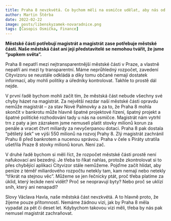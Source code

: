 ```yaml
---
title: Praha 8 nevzkvétá. Co bychom měli na osmičce udělat, aby nás od rizika bankrotu nemusel zachraňovat magistrát?
author: Martin Štěrba
date: 2022-02-22
image: posts/libenskyzamek-novaradnice.png
tags: [Časopis Osmička, Finance]
---
```


**Městské části potřebují magistrát a magistrát zase potřebuje městské části. Naše městská část ani její představitelé se nemohou tvářit, že jsme “pupkem světa”.**

Praha 8 nepatří mezi nejtransparentnější městské části v Praze, a vlastně nepatří ani mezi ty transparentní. Máme neprůhledný rozpočet, zavedení Cityvizoru se neustále odkládá a díky tomu občané nemají dostatek informací, aby mohli politiky a úředníky kontrolovat. Takhle to prostě dál nejde.

V první řadě bychom mohli začít tím, že městská část nebude všechny své chyby házet na magistrát. Za největší nezdar naší městské části opravdu nemůže magistrát – za stav Nové Palmovky a za to, že Praha 8 mohla skončit v bankrotu může hlavně špatné projektové řízení, špatný projekt a špatné politické rozhodování tady u nás na osmičce. Magistrát nám vytrhl trn z paty a jen zázrakem jsme nemuseli platit stovky milionů korun za penále a vracet čtvrt miliardy za nevyčerpanou dotaci. Praha 8 pak dostala “pětiletý šek” ve výši 550 milionů na rozvoj Prahy 8. Zlý magistrát zachránil Prahu 8 před bankrotem a nucenou správou. Praha v čele s Piráty utratila ušetřila Praze 8 stovky milionů korun. Není zač. 

V druhé řadě bychom si měli říct, že rozpočet městské části prostě není nafukovací ani bezedný. Je třeba to říkat nahlas, protože zkontrolovat si to přes chybějící aplikaci Cityvizor stále nemůžeme. Pojďme začít hlídat, aby peníze z téměř miliardového rozpočtu netekly tam, kam nemají nebo netekly “třikrát na stejnou věc”. Můžeme se jen řečnicky ptát, proč třeba platíme za úklid, který leckde není vidět? Proč se neopravují byty? Nebo proč se uklízí sníh, který ani nenapadl?

Slovy Václava Havla, naše městská část nevzkvétá. A to hlavně proto, že žijeme pouze přítomností. Nemáme žádnou vizi, jak by Praha 8 měla vypadat za pět či deset let. Kdybychom takovou vizi měli, třeba by nás pak nemusel magistrát zachraňovat. 

